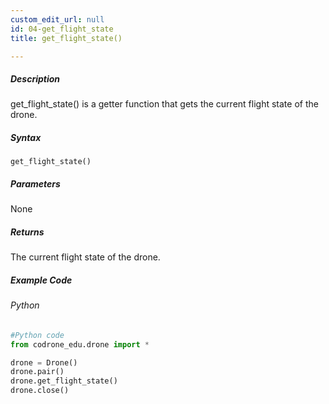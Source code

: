 ```yaml
---
custom_edit_url: null
id: 04-get_flight_state
title: get_flight_state()

---
```


##### Description

get_flight_state() is a getter function that gets the current flight state of the drone.


##### Syntax
```get_flight_state()```


##### Parameters

None

##### Returns

The current flight state of the drone.

##### Example Code
###### Python
```python
#Python code
from codrone_edu.drone import *

drone = Drone()
drone.pair()
drone.get_flight_state()
drone.close()
```